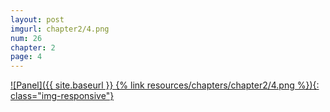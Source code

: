 ```yaml
---
layout: post
imgurl: chapter2/4.png
num: 26
chapter: 2
page: 4
---
```


[![Panel]({{ site.baseurl }} {% link resources/chapters/chapter2/4.png %}){: class="img-responsive"}]({{page.previous.url}}#panel)